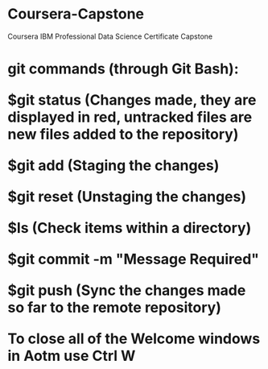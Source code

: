 # Coursera-Capstone
Coursera IBM Professional Data Science Certificate Capstone

<h1> git commands (through Git Bash):

$git status
(Changes made, they are displayed in red, untracked files are new files
  added to the repository)

$git add
(Staging the changes)

$git reset
(Unstaging the changes)

$ls
(Check items within a directory)

$git commit -m "Message Required"

$git push
(Sync the changes made so far to the remote repository)

To close all of the Welcome windows in Aotm use Ctrl W
